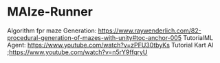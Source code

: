 # MAIze-Runner

Algorithm fpr maze Generation: https://www.raywenderlich.com/82-procedural-generation-of-mazes-with-unity#toc-anchor-005
TutorialML Agent: https://www.youtube.com/watch?v=zPFU30tbyKs
Tutorial Kart AI ;https://www.youtube.com/watch?v=n5rY9ffqryU
